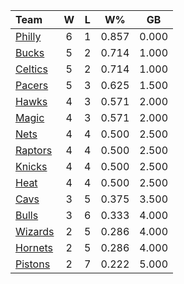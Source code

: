 | Team                            |  W  |  L  |  W%   |  GB   |
|:--------------------------------|:---:|:---:|:-----:|:-----:|
| [Philly](/r/sixers)             |  6  |  1  | 0.857 | 0.000 |
| [Bucks](/r/MkeBucks)            |  5  |  2  | 0.714 | 1.000 |
| [Celtics](/r/bostonceltics)     |  5  |  2  | 0.714 | 1.000 |
| [Pacers](/r/pacers)             |  5  |  3  | 0.625 | 1.500 |
| [Hawks](/r/AtlantaHawks)        |  4  |  3  | 0.571 | 2.000 |
| [Magic](/r/OrlandoMagic)        |  4  |  3  | 0.571 | 2.000 |
| [Nets](/r/GoNets)               |  4  |  4  | 0.500 | 2.500 |
| [Raptors](/r/torontoraptors)    |  4  |  4  | 0.500 | 2.500 |
| [Knicks](/r/NYKnicks)           |  4  |  4  | 0.500 | 2.500 |
| [Heat](/r/heat)                 |  4  |  4  | 0.500 | 2.500 |
| [Cavs](/r/clevelandcavs)        |  3  |  5  | 0.375 | 3.500 |
| [Bulls](/r/chicagobulls)        |  3  |  6  | 0.333 | 4.000 |
| [Wizards](/r/washingtonwizards) |  2  |  5  | 0.286 | 4.000 |
| [Hornets](/r/CharlotteHornets)  |  2  |  5  | 0.286 | 4.000 |
| [Pistons](/r/DetroitPistons)    |  2  |  7  | 0.222 | 5.000 |